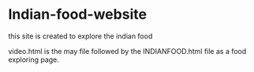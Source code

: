 # Indian-food-website

this site is created to explore the indian food

video.html is the may file followed by the INDIANFOOD.html file as a food exploring page.

